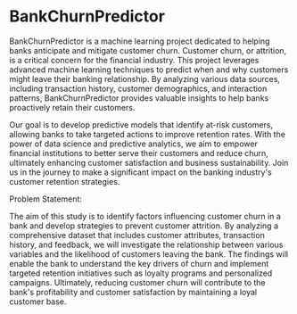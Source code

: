 # BankChurnPredictor
BankChurnPredictor is a machine learning project dedicated to helping banks anticipate and mitigate customer churn. Customer churn, or attrition, is a critical concern for the financial industry. This project leverages advanced machine learning techniques to predict when and why customers might leave their banking relationship. By analyzing various data sources, including transaction history, customer demographics, and interaction patterns, BankChurnPredictor provides valuable insights to help banks proactively retain their customers.

Our goal is to develop predictive models that identify at-risk customers, allowing banks to take targeted actions to improve retention rates. With the power of data science and predictive analytics, we aim to empower financial institutions to better serve their customers and reduce churn, ultimately enhancing customer satisfaction and business sustainability. Join us in the journey to make a significant impact on the banking industry's customer retention strategies.

Problem Statement:

The aim of this study is to identify factors influencing customer churn in a bank and develop strategies to prevent customer attrition. By analyzing a comprehensive dataset that includes customer attributes, transaction history, and feedback, we will investigate the relationship between various variables and the likelihood of customers leaving the bank. The findings will enable the bank to understand the key drivers of churn and implement targeted retention initiatives such as loyalty programs and personalized campaigns. Ultimately, reducing customer churn will contribute to the bank's profitability and customer satisfaction by maintaining a loyal customer base.
